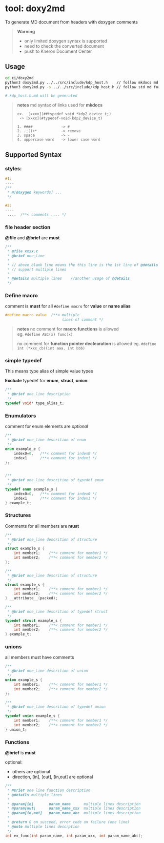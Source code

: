# tool: doxy2md

To generate MD document from headers with doxygen comments

> **Warning** 
>
> - only limited doxygen syntax is supported
> - need to check the converted document 
>  - push to Kneron Document Center

## Usage
```bash
cd ci/doxy2md
python3 doxy2md.py ../../src/include/kdp_host.h    // follow mkdocs md format
python3 doxy2md.py -s ../../src/include/kdp_host.h // follow std md format

# kdp_host.h.md will be generated
```

> **notes**
> md syntax of links used for **mkdocs**
>```
>ex.  [xxxx](##typedef void *kdp2_device_t;)
>  -> [xxxx](#typedef-void-kdp2_device_t)
>
>1. ####             -> #
>2. .;()+*           -> remove
>3. space            -> -
>4. uppercase word   -> lower case word
>```

## Supported Syntax

### styles:


```c
#1: 
----
/**
 * @[doxygen keywords] ...
 */

#2: 
----
 ....  /**< comments .... */

```


### file header section

**@file** and **@brief** are **must**

```c
/**
 * @file xxxx.c
 * @brief one_line
 * 
 * // above blank line means the this line is the 1st line of @details //
 * // support multiple lines                  
 *                 
 * @details multiple lines    //another usage of @details
 */
```



### Define macro

comment is **must** for all `#define macro` for **value** or **name alias**
```c
#define macro value  /**< multiple 
                          lines of comment */
```
> **notes**
> no comment for **macro functions** is allowed  
> eg. `#define ABC(x) func(x)`
>
> no comment for **function pointer declearation** is allowed
> eg. `#define int (*xxx_cb)(int aaa, int bbb)`


### simple typedef 

This means type alias of simple value types 

**Exclude** typedef for **enum**, **struct**, **union**

```c
/**
 * @brief one_line description
 */
typedef void* type_alias_t;
```



### Enumulators

comment for enum elements are *optional*

```c
/**
 * @brief one_line descrition of enum
 */
enum example_e {
    index0=0,   /**< comment for index0 */
    index1      /**< comment for index1 */
};


/**
 * @brief one_line descrition of typedef enum
 */
typedef enum example_s {
    index0=0,   /**< comment for index0 */
    index1      /**< comment for index1 */
} example_t;
```



### Structures

Comments for all members are **must**

```c
/**
 * @brief one_line descrition of structure
 */
struct example_s {
    int member1;    /**< comment for member1 */
    int member2;    /**< comment for member2 */
};

/**
 * @brief one_line descrition of structure
 */
struct example_s {
    int member1;    /**< comment for member1 */
    int member2;    /**< comment for member2 */
} __attribute__(packed);

/**
 * @brief one_line descrition of typedef struct
 */
typedef struct example_s {
    int member1;    /**< comment for member1 */
    int member2;    /**< comment for member2 */
} example_t;

```



### unions

all members must have comments  

```c
/**
 * @brief one_line descrition of union
 */
union example_s {
    int member1;    /**< comment for member1 */
    int member2;    /**< comment for member2 */
};

/**
 * @brief one_line descrition of typedef union
 */
typedef union example_s {
    int member1;    /**< comment for member1 */
    int member2;    /**< comment for member2 */
} union_t;
```



### Functions

**@brief** is **must**

optional:

- others are optional
- direction, [in], [out], [in,out] are optional
  

```c
/**
 * @brief one line function description
 * @details multiple lines
 *
 * @param[in]       param_name      multiple lines description
 * @param[out]      param_name_xxx  multiple lines description
 * @param[in,out]   param_name_abc  multiple lines description
 *
 * @return 0 on succeed, error code on failure (one line)
 * @note multiple lines descrption
 */
int ex_func(int param_name, int param_xxx, int param_name_abc);
```
